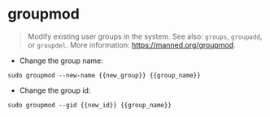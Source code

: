 # groupmod

> Modify existing user groups in the system.
> See also: `groups`, `groupadd`, or `groupdel`.
> More information: <https://manned.org/groupmod>.

- Change the group name:

`sudo groupmod --new-name {{new_group}} {{group_name}}`

- Change the group id:

`sudo groupmod --gid {{new_id}} {{group_name}}`
